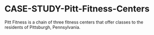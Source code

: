 # CASE-STUDY-Pitt-Fitness-Centers
Pitt Fitness is a chain of three fitness centers that offer classes to the residents of Pittsburgh, Pennsylvania. 
